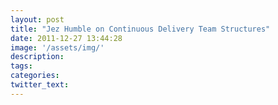 ```yaml
---
layout: post
title: "Jez Humble on Continuous Delivery Team Structures"
date: 2011-12-27 13:44:28
image: '/assets/img/'
description:
tags:
categories:
twitter_text:
---
```

